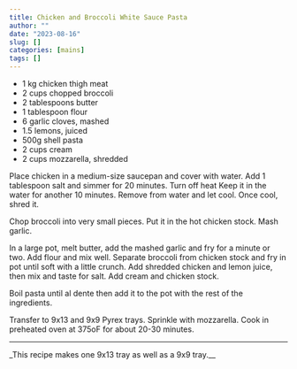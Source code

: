 ```yaml
---
title: Chicken and Broccoli White Sauce Pasta
author: ""
date: "2023-08-16"
slug: []
categories: [mains]
tags: []
---
```


- 1 kg chicken thigh meat
- 2 cups chopped broccoli
- 2 tablespoons butter
- 1 tablespoon flour
- 6 garlic cloves, mashed
- 1.5 lemons, juiced
- 500g shell pasta
- 2 cups cream
- 2 cups mozzarella, shredded

Place chicken in a medium-size saucepan and cover with water. Add 1 tablespoon salt and simmer for 20 minutes. Turn off heat Keep it in the water for another 10 minutes. Remove from water and let cool. Once cool, shred it.

Chop broccoli into very small pieces. Put it in the hot chicken stock. Mash garlic.

In a large pot, melt butter, add the mashed garlic and fry for a minute or two. Add flour and mix well. Separate broccoli from chicken stock and fry in pot until soft with a little crunch. Add shredded chicken and lemon juice, then mix and taste for salt. Add cream and chicken stock.

Boil pasta until al dente then add it to the pot with the rest of the ingredients.

Transfer to 9x13 and 9x9 Pyrex trays. Sprinkle with mozzarella. Cook in preheated oven at 375oF for about 20-30 minutes.

---

\_This recipe makes one 9x13 tray as well as a 9x9 tray.\_\_
